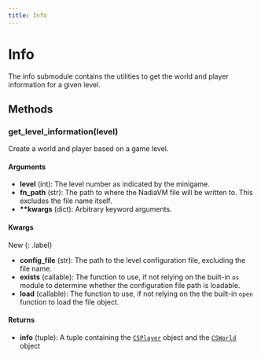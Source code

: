 ```yaml
---
title: Info
---
```


# Info

The info submodule contains the utilities to get the world and player information for a given
level.

## Methods

### get_level_information(level)

Create a world and player based on a game level.

#### Arguments

- **level** (int): The level number as indicated by the minigame.
- **fn_path** (str): The path to where the NadiaVM file will be written to. This excludes
  the file name itself.
- **\*\*kwargs** (dict): Arbitrary keyword arguments.

#### Kwargs

New
{: .label}

- **config_file** (str): The path to the level configuration file, excluding the file name.
- **exists** (callable): The function to use, if not relying on the built-in `os` module
  to determine whether the configuration file path is loadable.
- **load** (callable): The function to use, if not relying on the the built-in `open`
  function to load the file object.

#### Returns

- **info** (tuple): A tuple containing the [`CSPlayer`](./player/#csplayer) object and the
  [`CSWorld`](./world/#csworld) object
